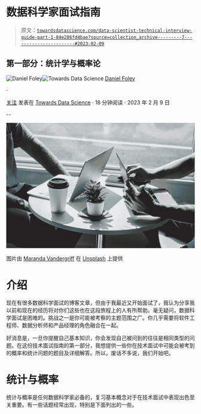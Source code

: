 # 数据科学家面试指南

> 原文：[`towardsdatascience.com/data-scientist-technical-interview-guide-part-1-84e286fd4bae?source=collection_archive---------7-----------------------#2023-02-09`](https://towardsdatascience.com/data-scientist-technical-interview-guide-part-1-84e286fd4bae?source=collection_archive---------7-----------------------#2023-02-09)

## 第一部分：统计学与概率论

[](https://medium.com/@dannyf16?source=post_page-----84e286fd4bae--------------------------------)![Daniel Foley](https://medium.com/@dannyf16?source=post_page-----84e286fd4bae--------------------------------)[](https://towardsdatascience.com/?source=post_page-----84e286fd4bae--------------------------------)![Towards Data Science](https://towardsdatascience.com/?source=post_page-----84e286fd4bae--------------------------------) [Daniel Foley](https://medium.com/@dannyf16?source=post_page-----84e286fd4bae--------------------------------)

·

[关注](https://medium.com/m/signin?actionUrl=https%3A%2F%2Fmedium.com%2F_%2Fsubscribe%2Fuser%2Fa823d37636a4&operation=register&redirect=https%3A%2F%2Ftowardsdatascience.com%2Fdata-scientist-technical-interview-guide-part-1-84e286fd4bae&user=Daniel+Foley&userId=a823d37636a4&source=post_page-a823d37636a4----84e286fd4bae---------------------post_header-----------) 发表在 [Towards Data Science](https://towardsdatascience.com/?source=post_page-----84e286fd4bae--------------------------------) · 18 分钟阅读 · 2023 年 2 月 9 日

--

[](https://medium.com/m/signin?actionUrl=https%3A%2F%2Fmedium.com%2F_%2Fbookmark%2Fp%2F84e286fd4bae&operation=register&redirect=https%3A%2F%2Ftowardsdatascience.com%2Fdata-scientist-technical-interview-guide-part-1-84e286fd4bae&source=-----84e286fd4bae---------------------bookmark_footer-----------)![](img/8ae427526ba605580176c95c7f878677.png)

图片由 [Maranda Vandergriff](https://unsplash.com/@mkvandergriff?utm_source=unsplash&utm_medium=referral&utm_content=creditCopyText) 在 [Unsplash](https://unsplash.com/s/photos/interview?utm_source=unsplash&utm_medium=referral&utm_content=creditCopyText) 上提供

# 介绍

现在有很多数据科学面试的博客文章，但由于我最近又开始面试了，我认为分享我以前和现在的经历将对你们这些也在这段旅程上的人有所帮助。毫无疑问，数据科学面试是困难的。挑战之一是你可能被考察的主题范围之广。你几乎需要将软件工程师、数据分析师和产品经理的角色融合在一起。

好消息是，一旦你提醒自己基本知识，你会发现自己被问到的往往是相同类型的问题。在这份技术面试指南的第一部分，我想提供一些你在技术面试中可能会被考到的概率和统计问题的题目及详细解答。所以，废话不多说，我们开始吧。

# 统计与概率

统计与概率是任何数据科学家必备的，复习基本概念对于在技术面试中表现出色至关重要。有一些话题经常出现，特别是下面列出的一些。
